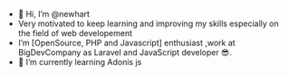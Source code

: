 - 👋 Hi, I’m @newhart
- Very motivated to keep learning and improving my skills especially on the field of web developement
- I’m [OpenSource, PHP and Javascript] enthusiast ,work at BigDevCompany as Laravel and JavaScript developer 😎.
- 🌱 I’m currently learning Adonis js

